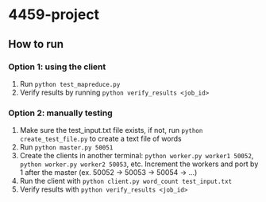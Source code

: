 # 4459-project

## How to run

### Option 1: using the client
1. Run `python test_mapreduce.py`
2. Verify results by running `python verify_results <job_id>`

### Option 2: manually testing
1. Make sure the test_input.txt file exists, if not, run `python create_test_file.py` to create a text file of words
2. Run `python master.py 50051` 
3. Create the clients in another terminal: `python worker.py worker1 50052`, `python worker.py worker2 50053`, etc. Increment the workers and port by 1 after the master (ex. 50052 -> 50053 -> 50054 -> ...)
4. Run the client with `python client.py word_count test_input.txt`
5. Verify results with `python verify_results <job_id>`